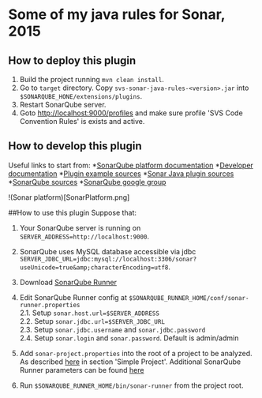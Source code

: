 Some of my java rules for Sonar, 2015
=====================================

## How to deploy this plugin
1. Build the project running `mvn clean install`.
2. Go to `target` directory. Copy `svs-sonar-java-rules-<version>.jar` into `$SONARQUBE_HONE/extensions/plugins`.
3. Restart SonarQube server.
4. Goto [http://localhost:9000/profiles](http://localhost:9000/profiles) and make sure profile 
'SVS Code Convention Rules' is exists and active.

## How to develop this plugin
Useful links to start from:
*[SonarQube platform documentation](http://docs.sonarqube.org/display/HOME/SonarQube+Platform)
*[Developer documentation](http://docs.sonarqube.org/display/DEV/Extension+Guide)
*[Plugin example sources](https://github.com/SonarSource/sonar-examples)
*[Sonar Java plugin sources](https://github.com/SonarSource/sonar-java)
*[SonarQube sources](https://github.com/SonarSource/sonarqube)
*[SonarQube google group](https://groups.google.com/forum/#!forum/sonarqube)

!(Sonar platform)[SonarPlatform.png]

##How to use this plugin
Suppose that:  

1. Your SonarQube server is running on `SERVER_ADDRESS=http://localhost:9000`.
2. SonarQube uses MySQL database accessible via jdbc `SERVER_JDBC_URL=jdbc:mysql://localhost:3306/sonar?useUnicode=true&amp;characterEncoding=utf8`.


1. Download [SonarQube Runner](http://www.sonarqube.org/downloads)  
2. Edit SonarQube Runner config at `$SONARQUBE_RUNNER_HOME/conf/sonar-runner.properties`  
  2.1. Setup `sonar.host.url=$SERVER_ADDRESS`  
  2.2. Setup `sonar.jdbc.url=$SERVER_JDBC_URL`  
  2.3. Setup `sonar.jdbc.username` and `sonar.jdbc.password`  
  2.4. Setup `sonar.login` and `sonar.password`. Default is admin/admin 
3. Add `sonar-project.properties` into the root of a project to be analyzed. As described [here](http://docs.sonarqube.org/display/SONAR/Analyzing+with+SonarQube+Runner) in section 'Simple Project'. 
Additional SonarQube Runner parameters can be found [here](http://docs.sonarqube.org/display/SONAR/Analysis+Parameters)
4. Run `$SONARQUBE_RUNNER_HOME/bin/sonar-runner` from the project root.
